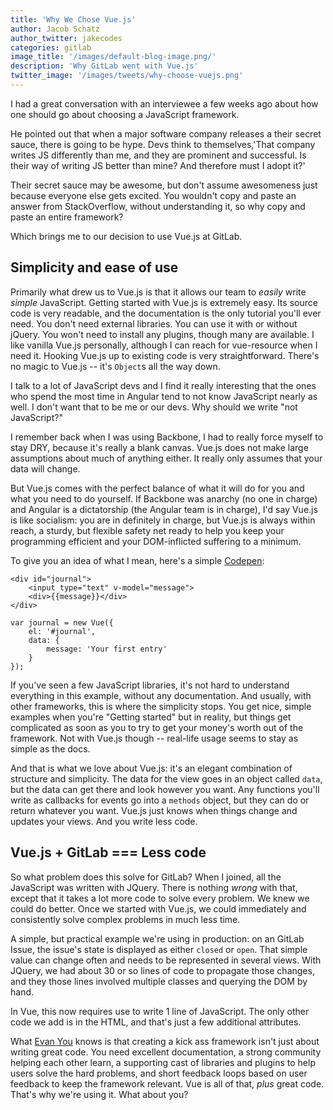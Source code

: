 ```yaml
---
title: 'Why We Chose Vue.js'
author: Jacob Schatz
author_twitter: jakecodes
categories: gitlab
image_title: '/images/default-blog-image.png/'
description: 'Why GitLab went with Vue.js'
twitter_image: '/images/tweets/why-choose-vuejs.png'
---
```


I had a great conversation with an interviewee a few weeks ago about how one 
should go about choosing a JavaScript framework.  

He pointed out that when a major software company releases a their secret sauce, there is going to be hype. Devs think to themselves,'That company writes JS differently than me, and they are prominent and successful. Is their way of writing JS better than mine? And therefore must I adopt it?'

Their secret sauce may be awesome, but don't assume awesomeness just because everyone else gets excited. You wouldn't copy and paste an answer from StackOverflow, without understanding it, so why copy and paste an entire framework? 

Which brings me to our decision to use Vue.js at GitLab.

## Simplicity and ease of use

Primarily what drew us to Vue.js is that it allows our team to _easily_ write _simple_ 
JavaScript. Getting started with Vue.js is extremely easy. Its source code is 
very readable, and the documentation is the only tutorial you'll ever need. You 
don't need external libraries. You can use it with or without jQuery. You won't 
need to install any plugins, though many are available. I like vanilla Vue.js 
personally, although I can reach for vue-resource when I need it. Hooking Vue.js 
up to existing code is very straightforward. There's no magic to Vue.js -- it's `Object`s
all the way down.

I talk to a lot of JavaScript devs and I find it really interesting that the ones who 
spend the most time in Angular tend to not know JavaScript nearly as well. I don't want 
that to be me or our devs. Why should we write "not JavaScript?"

I remember back when I was using Backbone, I had to really force myself to stay 
DRY, because it's really a blank canvas. Vue.js does not make large assumptions 
about much of anything either. It really only assumes that your data will change. 

But Vue.js comes with the perfect balance of what it will do for you and what you 
need to do yourself. If Backbone was anarchy (no one in charge) and Angular is a 
dictatorship (the Angular team is in charge), I'd say Vue.js is like socialism: you 
are in definitely in charge, but Vue.js is always within reach, a sturdy, but 
flexible safety net ready to help you keep your programming efficient and your 
DOM-inflicted suffering to a minimum.

To give you an idea of what I mean, here's a simple 
[Codepen](http://codepen.io/jschatz1/pen/dpQkpx):

```
<div id="journal">
	<input type="text" v-model="message">
	<div>{{message}}</div>
</div>
```
```
var journal = new Vue({
	el: '#journal',
    data: {
      	message: 'Your first entry'
    }
});
```

If you've seen a few JavaScript libraries, it's not hard to understand everything in 
this example, without any documentation. And usually, with other frameworks, this is
where the simplicity stops. You get nice, simple examples when you're "Getting 
started" but in reality, but things get complicated as soon as you to try to get 
your money's worth out of the framework. Not with Vue.js though -- real-life usage 
seems to stay as simple as the docs. 

And that is what we love about Vue.js: it's an elegant combination of structure 
and simplicity. The data for the view goes in an object called `data`, but the 
data can get there and look however you want. Any functions you'll write as 
callbacks for events go into a `methods` object, but they can do or return whatever 
you want. Vue.js just knows when things change and updates your views. And you write less code. 

## Vue.js + GitLab === Less code

So what problem does this solve for GitLab? When I joined, all the JavaScript was written 
with JQuery. There is nothing _wrong_ with that, except that it takes a lot 
more code to solve every problem. We knew we could do better. Once we started with 
Vue.js, we could immediately and consistently solve complex problems in much less time. 

A simple, but practical example we're using in production: on an GitLab 
Issue, the issue's state is displayed as either `closed` or `open`. That 
simple value can change often and needs to be represented in several views. 
With JQuery, we had about 30 or so lines of code to propagate those changes, and they 
those lines involved multiple classes and querying the DOM by hand. 

In Vue, this now requires use to write 1 line of JavaScript. The only other code 
we add is in the HTML, and that's just a few additional attributes.

What [Evan You](https://twitter.com/youyuxi) knows is that creating a kick ass framework isn't just about
writing great code. You need excellent documentation, a strong community helping each other
learn, a supporting cast of libraries and plugins to help users solve the hard problems,
and short feedback loops based on user feedback to keep the framework relevant. Vue is all
of that, *plus* great code. That's why we're using it. What about you?
